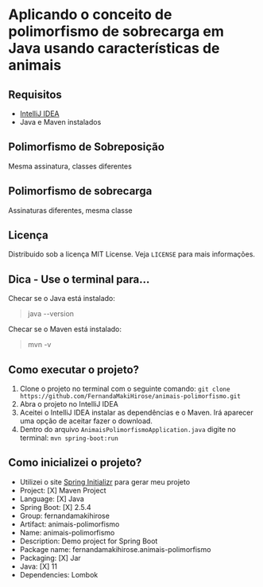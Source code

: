 # Aplicando o conceito de polimorfismo de sobrecarga em Java usando características de animais
## Requisitos
- [IntelliJ IDEA](https://www.jetbrains.com/pt-br/idea/download/#section=windows)
- Java e Maven instalados

## Polimorfismo de Sobreposição
Mesma assinatura, classes diferentes

## Polimorfismo de sobrecarga
Assinaturas diferentes, mesma classe

## Licença
Distribuido sob a licença MIT License. Veja `LICENSE` para mais informações.

## Dica - Use o terminal para...
Checar se o Java está instalado:
>java --version

Checar se o Maven está instalado:
>mvn -v 

## Como executar o projeto?
1) Clone o projeto no terminal com o seguinte comando: `git clone https://github.com/FernandaMakiHirose/animais-polimorfismo.git`
2) Abra o projeto no IntelliJ IDEA
3) Aceitei o IntelliJ IDEA instalar as dependências e o Maven. Irá aparecer uma opção de aceitar fazer o download.
4) Dentro do arquivo `AnimaisPolimorfismoApplication.java` digite no terminal: `mvn spring-boot:run`

## Como inicializei o projeto?
- Utilizei o site [Spring Initializr](https://start.spring.io/) para gerar meu projeto
- Project: [X] Maven Project
- Language: [X] Java
- Spring Boot: [X] 2.5.4
- Group: fernandamakihirose
- Artifact: animais-polimorfismo
- Name: animais-polimorfismo
- Description: Demo project for Spring Boot
- Package name: fernandamakihirose.animais-polimorfismo
- Packaging: [X] Jar
- Java: [X] 11 
- Dependencies: Lombok
